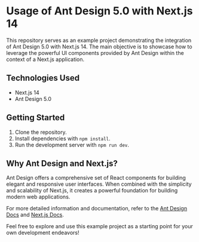 # Usage of Ant Design 5.0 with Next.js 14

This repository serves as an example project demonstrating the integration of Ant Design 5.0 with Next.js 14. The main objective is to showcase how to leverage the powerful UI components provided by Ant Design within the context of a Next.js application.

## Technologies Used
- Next.js 14
- Ant Design 5.0

## Getting Started
1. Clone the repository.
2. Install dependencies with `npm install`.
3. Run the development server with `npm run dev`.

## Why Ant Design and Next.js?
Ant Design offers a comprehensive set of React components for building elegant and responsive user interfaces. When combined with the simplicity and scalability of Next.js, it creates a powerful foundation for building modern web applications.

For more detailed information and documentation, refer to the [Ant Design Docs](https://ant.design/docs/react/introduce) and [Next.js Docs](https://nextjs.org/docs/getting-started/introduction).

Feel free to explore and use this example project as a starting point for your own development endeavors!
